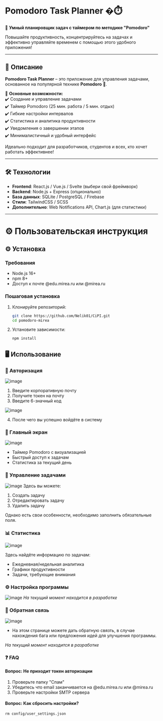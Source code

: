 # Pomodoro Task Planner �⏱️  

🚀 **Умный планировщик задач с таймером по методике "Pomodoro"**  

Повышайте продуктивность, концентрируйтесь на задачах и эффективно управляйте временем с помощью этого удобного приложения!  

---

## 📌 **Описание**  

**Pomodoro Task Planner** – это приложение для управления задачами, основанное на популярной технике **Pomodoro** 🍅.  

🔹 **Основные возможности:**  
✔️ Создание и управление задачами  
✔️ Таймер Pomodoro (25 мин. работа / 5 мин. отдых)  
✔️ Гибкие настройки интервалов  
✔️ Статистика и аналитика продуктивности  
✔️ Уведомления о завершении этапов  
✔️ Минималистичный и удобный интерфейс  

Идеально подходит для разработчиков, студентов и всех, кто хочет работать эффективнее!  

---

## 🛠 **Технологии**  

- **Frontend**: React.js / Vue.js / Svelte (выбери свой фреймворк)  
- **Backend**: Node.js + Express (опционально)  
- **База данных**: SQLite / PostgreSQL / Firebase  
- **Стили**: TailwindCSS / SCSS  
- **Дополнительно**: Web Notifications API, Chart.js (для статистики)  

---

# ⚙️ **Пользовательская инструкция**  

## ⚙️ Установка

### Требования
- Node.js 16+
- npm 8+
- Доступ к почте @edu.mirea.ru или @mirea.ru

### Пошаговая установка
1. Клонируйте репозиторий:
   ```bash
   git clone https://github.com/Nelik01/CiPI.git
   cd pomodoro-mirea
    ```
2. Установите зависимости:
    ```bash
    npm install
    ```
## 🖥️ Использование
### 🔐 Авторизация 
![image](https://github.com/user-attachments/assets/0127f944-2777-4a04-869e-84e3672a5145)

1. Введите корпоративную почту
2. Получите токен на почту
3. Введите 6-значный код

![image](https://github.com/user-attachments/assets/bbad7982-038e-489b-a1b9-fa3975382b7f)

4. После чего вы успешно войдёте в систему
### 🎯 Главный экран
![image](https://github.com/user-attachments/assets/ba9bd243-f04d-452c-aa9a-edf2731e1a5e)

- Таймер Pomodoro с визуализацией
- Быстрый доступ к задачам
- Статистика за текущий день

### 📝 Управление задачами
![image](https://github.com/user-attachments/assets/5a71d1b1-e59e-4a52-ab22-a9f31b3d960b)
Здесь вы можете:
1. Создать задачу
2. Отредактировать задачу
3. Удалить задачу

Однако есть свои особенности, необходимо заполнить обязательные поля.

### 📊 Статистика
![image](https://github.com/user-attachments/assets/ccfb3ae8-722c-457e-a5a7-cf1b274e4b1b)

Здесь найдёте информацию по задачам:
- Ежедневная/недельная аналитика
- Графики продуктивности
- Задачи, требующие внимания

### ⚙️ Настройка программы
![image](https://github.com/user-attachments/assets/c60d0dd3-7efd-4a23-9475-55ee58fa71ff)
*На текущий момент находится в разработке*

### 📩 Обратная связь
![image](https://github.com/user-attachments/assets/7c585565-5774-4f9c-bbc4-9f3cc8a608c1)

- На этом странице можете дать обратную связть, в случае нахождения бага или предложения идей для улучшения программы.

*На текущий момент находится в разработке*

### ❓ FAQ
#### Вопрос: Не приходит токен авторизации
1. Проверьте папку "Спам"
2. Убедитесь что email заканчивается на @edu.mirea.ru или @mirea.ru
3. Проверьте настройки SMTP сервера

#### Вопрос: Как сбросить настройки?
    
    rm config/user_settings.json
    
    

